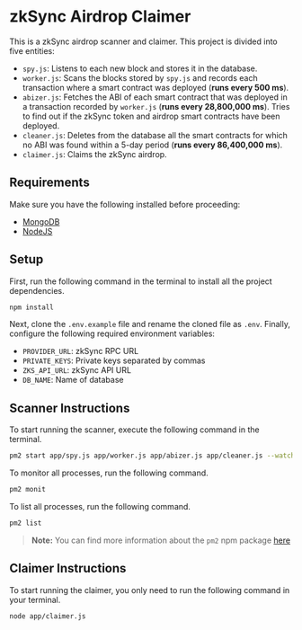 # zkSync Airdrop Claimer

This is a zkSync airdrop scanner and claimer. This project is divided into five entities:

- `spy.js`: Listens to each new block and stores it in the database.
- `worker.js`: Scans the blocks stored by `spy.js` and records each transaction where a smart contract was deployed (**runs every 500 ms**).
- `abizer.js`: Fetches the ABI of each smart contract that was deployed in a transaction recorded by `worker.js` (**runs every 28,800,000 ms**). Tries to find out if the zkSync token and airdrop smart contracts have been deployed.
- `cleaner.js`: Deletes from the database all the smart contracts for which no ABI was found within a 5-day period (**runs every 86,400,000 ms**).
- `claimer.js`: Claims the zkSync airdrop.

## Requirements

Make sure you have the following installed before proceeding:

- [MongoDB](https://www.mongodb.com/try/download/community)
- [NodeJS](https://nodejs.org/en/download/)

## Setup

First, run the following command in the terminal to install all the project dependencies.

```zsh
npm install
```

Next, clone the `.env.example` file and rename the cloned file as `.env`. Finally, configure the following required environment variables:

- `PROVIDER_URL`: zkSync RPC URL
- `PRIVATE_KEYS`: Private keys separated by commas
- `ZKS_API_URL`: zkSync API URL
- `DB_NAME`: Name of database

## Scanner Instructions

To start running the scanner, execute the following command in the terminal.

```zsh
pm2 start app/spy.js app/worker.js app/abizer.js app/cleaner.js --watch app/
```

To monitor all processes, run the following command.

```zsh
pm2 monit
```

To list all processes, run the following command.

```zsh
pm2 list
```

> **Note:** You can find more information about the `pm2` npm package [here](https://pm2.keymetrics.io/docs/usage/quick-start/)

## Claimer Instructions

To start running the claimer, you only need to run the following command in your terminal.

```zsh
node app/claimer.js
```
